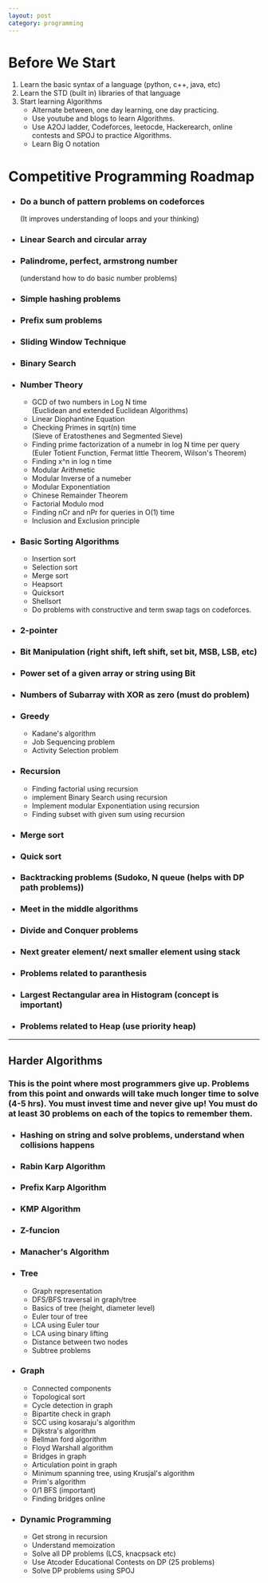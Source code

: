 ```yaml
---
layout: post
category: programming
---
```


# Before We Start

1. Learn the basic syntax of a language (python, c++, java, etc)
2. Learn the STD (built in) libraries of that language
3. Start learning Algorithms
   - Alternate between, one day learning, one day practicing.
   - Use youtube and blogs to learn Algorithms.
   - Use A2OJ ladder, Codeforces, leetocde, Hackerearch, online contests and SPOJ to practice Algorithms.
   - Learn Big O notation

# Competitive Programming Roadmap

- ### Do a bunch of pattern problems on codeforces

  (It improves understanding of loops and your thinking)

- ### Linear Search and circular array

- ### Palindrome, perfect, armstrong number
  (understand how to do basic number problems)
- ### Simple hashing problems

- ### Prefix sum problems

- ### Sliding Window Technique

- ### Binary Search

- ### Number Theory

  - GCD of two numbers in Log N time  
    (Euclidean and extended Euclidean Algorithms)
  - Linear Diophantine Equation
  - Checking Primes in sqrt(n) time  
    (Sieve of Eratosthenes and Segmented Sieve)
  - Finding prime factorization of a numebr in log N time per query  
    (Euler Totient Function, Fermat little Theorem, Wilson's Theorem)
  - Finding x^n in log n time
  - Modular Arithmetic
  - Modular Inverse of a numeber
  - Modular Exponentiation
  - Chinese Remainder Theorem
  - Factorial Modulo mod
  - Finding nCr and nPr for queries in O(1) time
  - Inclusion and Exclusion principle

- ### Basic Sorting Algorithms

  - Insertion sort
  - Selection sort
  - Merge sort
  - Heapsort
  - Quicksort
  - Shellsort
  - Do problems with constructive and term swap tags on codeforces.

- ### 2-pointer

- ### Bit Manipulation (right shift, left shift, set bit, MSB, LSB, etc)

- ### Power set of a given array or string using Bit

- ### Numbers of Subarray with XOR as zero (must do problem)

- ### Greedy

  - Kadane's algorithm
  - Job Sequencing problem
  - Activity Selection problem

- ### Recursion
  - Finding factorial using recursion
  - implement Binary Search using recursion
  - Implement modular Exponentiation using recursion
  - Finding subset with given sum using recursion
- ### Merge sort
- ### Quick sort
- ### Backtracking problems (Sudoko, N queue (helps with DP path problems))
- ### Meet in the middle algorithms
- ### Divide and Conquer problems
- ### Next greater element/ next smaller element using stack
- ### Problems related to paranthesis
- ### Largest Rectangular area in Histogram (concept is important)
- ### Problems related to Heap (use priority heap)

---

## Harder Algorithms

### This is the point where most programmers give up. Problems from this point and onwards will take much longer time to solve (4-5 hrs). You must invest time and never give up! You must do at least 30 problems on each of the topics to remember them.

- ### Hashing on string and solve problems, understand when collisions happens
- ### Rabin Karp Algorithm
- ### Prefix Karp Algorithm
- ### KMP Algorithm
- ### Z-funcion
- ### Manacher's Algorithm
- ### Tree
  - Graph representation
  - DFS/BFS traversal in graph/tree
  - Basics of tree (height, diameter level)
  - Euler tour of tree
  - LCA using Euler tour
  - LCA using binary lifting
  - Distance between two nodes
  - Subtree problems
- ### Graph
  - Connected components
  - Topological sort
  - Cycle detection in graph
  - Bipartite check in graph
  - SCC using kosaraju's algorithm
  - Dijkstra's algorithm
  - Bellman ford algorithm
  - Floyd Warshall algorithm
  - Bridges in graph
  - Articulation point in graph
  - Minimum spanning tree, using Krusjal's algorithm
  - Prim's algorithm
  - 0/1 BFS (important)
  - Finding bridges online
- ### Dynamic Programming
  - Get strong in recursion
  - Understand memoization
  - Solve all DP problems (LCS, knacpsack etc)
  - Use Atcoder Educational Contests on DP (25 problems)
  - Solve DP problems using SPOJ

